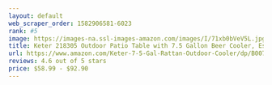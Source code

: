 ```yaml
---
layout: default 
﻿web_scraper_order: 1582906581-6023
rank: #5
image: https://images-na.ssl-images-amazon.com/images/I/71xb0bVeV5L.jpg
title: Keter 218305 Outdoor Patio Table with 7.5 Gallon Beer Cooler, Espresso Brown
url: https://www.amazon.com/Keter-7-5-Gal-Rattan-Outdoor-Cooler/dp/B007O1CAZQ/ref=zg_mw_lawn-garden_5?_encoding=UTF8&psc=1&refRID=76Z90TQYXV7BQTWF8V4S
reviews: 4.6 out of 5 stars
price: $58.99 - $92.90
---
```

